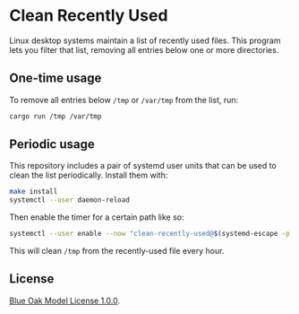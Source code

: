 # Clean Recently Used

Linux desktop systems maintain a list of recently used files.
This program lets you filter that list, removing all entries below one or more directories.

## One-time usage

To remove all entries below `/tmp` or `/var/tmp` from the list, run:

```sh
cargo run /tmp /var/tmp
```

## Periodic usage

This repository includes a pair of systemd user units that can be used to clean the list periodically.
Install them with:

```sh
make install
systemctl --user daemon-reload
```

Then enable the timer for a certain path like so:

```sh
systemctl --user enable --now "clean-recently-used@$(systemd-escape -p /tmp).timer"
```

This will clean `/tmp` from the recently-used file every hour.

## License

[Blue Oak Model License 1.0.0](./LICENSE.md).
